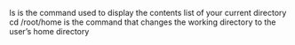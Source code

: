 ls is the command used to display the contents list of your current directory
cd /root/home is the command that changes the working directory to the user’s home directory
